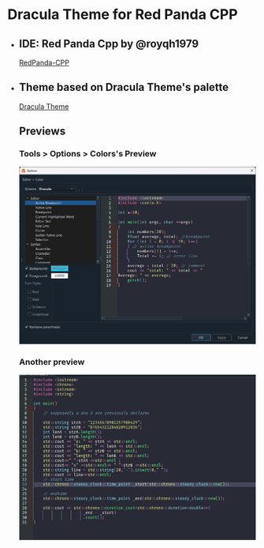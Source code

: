 # Dracula Theme for Red Panda CPP
- ## IDE: Red Panda Cpp by @royqh1979
    [RedPanda-CPP](https://github.com/royqh1979/RedPanda-CPP)
- ## Theme based on Dracula Theme's palette
    [Dracula Theme](https://github.com/dracula/dracula-theme)

    ## Previews

    ### Tools > Options > Colors's Preview
    ![](https://github.com/Bie-NHD/dracula-redpandacpp/blob/default/assets/review-in-settings.png)

    ### Another preview
    ![](https://github.com/Bie-NHD/dracula-redpandacpp/blob/default/assets/review.png)